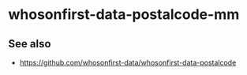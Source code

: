 # whosonfirst-data-postalcode-mm

## See also

* https://github.com/whosonfirst-data/whosonfirst-data-postalcode
